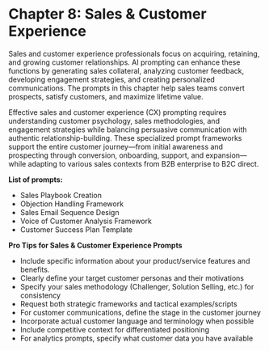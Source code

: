 # Chapter 8: Sales & Customer Experience

Sales and customer experience professionals focus on acquiring, retaining, and growing customer relationships. AI prompting can enhance these functions by generating sales collateral, analyzing customer feedback, developing engagement strategies, and creating personalized communications. The prompts in this chapter help sales teams convert prospects, satisfy customers, and maximize lifetime value.

Effective sales and customer experience (CX) prompting requires understanding customer psychology, sales methodologies, and engagement strategies while balancing persuasive communication with authentic relationship-building. These specialized prompt frameworks support the entire customer journey—from initial awareness and prospecting through conversion, onboarding, support, and expansion—while adapting to various sales contexts from B2B enterprise to B2C direct.

**List of prompts:**
- Sales Playbook Creation
- Objection Handling Framework
- Sales Email Sequence Design
- Voice of Customer Analysis Framework
- Customer Success Plan Template

**Pro Tips for Sales & Customer Experience Prompts**
- Include specific information about your product/service features and benefits.
- Clearly define your target customer personas and their motivations
- Specify your sales methodology (Challenger, Solution Selling, etc.) for consistency
- Request both strategic frameworks and tactical examples/scripts
- For customer communications, define the stage in the customer journey
- Incorporate actual customer language and terminology when possible
- Include competitive context for differentiated positioning
- For analytics prompts, specify what customer data you have available
